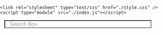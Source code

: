 <style>
  #map {
  height: 100%;
}

/* 
 * Optional: Makes the sample page fill the window. 
 */
html,
body {
  height: 100%;
  margin: 0;
  padding: 0;
}

#description {
  font-family: Roboto;
  font-size: 15px;
  font-weight: 300;
}

#infowindow-content .title {
  font-weight: bold;
}

#infowindow-content {
  display: none;
}

#map #infowindow-content {
  display: inline;
}

.pac-card {
  background-color: #fff;
  border: 0;
  border-radius: 2px;
  box-shadow: 0 1px 4px -1px rgba(0, 0, 0, 0.3);
  margin: 10px;
  padding: 0 0.5em;
  font: 400 18px Roboto, Arial, sans-serif;
  overflow: hidden;
  font-family: Roboto;
  padding: 0;
}

#pac-container {
  padding-bottom: 12px;
  margin-right: 12px;
}

.pac-controls {
  display: inline-block;
  padding: 5px 11px;
}

.pac-controls label {
  font-family: Roboto;
  font-size: 13px;
  font-weight: 300;
}

#pac-input {
  background-color: #fff;
  font-family: Roboto;
  font-size: 15px;
  font-weight: 300;
  margin-left: 12px;
  padding: 0 11px 0 13px;
  text-overflow: ellipsis;
  width: 400px;
}

#pac-input:focus {
  border-color: #4d90fe;
}

#title {
  color: #fff;
  background-color: #4d90fe;
  font-size: 25px;
  font-weight: 500;
  padding: 6px 12px;
}

#target {
  width: 345px;
}
  </style>
  
  <html>
  <head>
    <title>Places Search Box</title>
    <script src="https://polyfill.io/v3/polyfill.min.js?features=default"></script>

    <link rel="stylesheet" type="text/css" href="./style.css" />
    <script type="module" src="./index.js"></script>
  </head>
  <body>
    <input
      id="pac-input"
      class="controls"
      type="text"
      placeholder="Search Box"
    />
    <div id="map"></div>

    <!-- 
      The `defer` attribute causes the callback to execute after the full HTML
      document has been parsed. For non-blocking uses, avoiding race conditions,
      and consistent behavior across browsers, consider loading using Promises
      with https://www.npmjs.com/package/@googlemaps/js-api-loader.
      -->
    <script
      src="https://maps.googleapis.com/maps/api/js?key=AIzaSyB41DRUbKWJHPxaFjMAwdrzWzbVKartNGg&callback=initAutocomplete&libraries=places&v=weekly"
      defer
    ></script>
  </body>
</html>

<script>
  function initAutocomplete() {
  const map = new google.maps.Map(document.getElementById("map"), {
    center: { lat: -33.8688, lng: 151.2195 },
    zoom: 13,
    mapTypeId: "roadmap",
  });
  // Create the search box and link it to the UI element.
  const input = document.getElementById("pac-input");
  const searchBox = new google.maps.places.SearchBox(input);

  map.controls[google.maps.ControlPosition.TOP_LEFT].push(input);
  // Bias the SearchBox results towards current map's viewport.
  map.addListener("bounds_changed", () => {
    searchBox.setBounds(map.getBounds());
  });

  let markers = [];

  // Listen for the event fired when the user selects a prediction and retrieve
  // more details for that place.
  searchBox.addListener("places_changed", () => {
    const places = searchBox.getPlaces();

    if (places.length == 0) {
      return;
    }

    // Clear out the old markers.
    markers.forEach((marker) => {
      marker.setMap(null);
    });
    markers = [];

    // For each place, get the icon, name and location.
    const bounds = new google.maps.LatLngBounds();

    places.forEach((place) => {
      if (!place.geometry || !place.geometry.location) {
        console.log("Returned place contains no geometry");
        return;
      }

      const icon = {
        url: place.icon,
        size: new google.maps.Size(71, 71),
        origin: new google.maps.Point(0, 0),
        anchor: new google.maps.Point(17, 34),
        scaledSize: new google.maps.Size(25, 25),
      };

      // Create a marker for each place.
      markers.push(
        new google.maps.Marker({
          map,
          icon,
          title: place.name,
          position: place.geometry.location,
        })
      );
      if (place.geometry.viewport) {
        // Only geocodes have viewport.
        bounds.union(place.geometry.viewport);
      } else {
        bounds.extend(place.geometry.location);
      }
    });
    map.fitBounds(bounds);
  });
}

window.initAutocomplete = initAutocomplete;
  </script>
